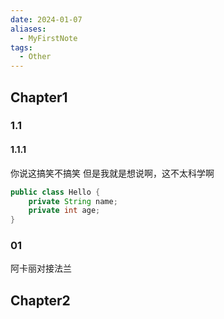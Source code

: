 ```yaml
---
date: 2024-01-07
aliases:
  - MyFirstNote
tags:
  - Other
---
```


## Chapter1


### 1.1
#### 1.1.1 
 你说这搞笑不搞笑
 但是我就是想说啊，这不太科学啊
 ```java
 public class Hello {
	 private String name;
	 private int age;
 }
```



### 01

阿卡丽对接法兰

## Chapter2

